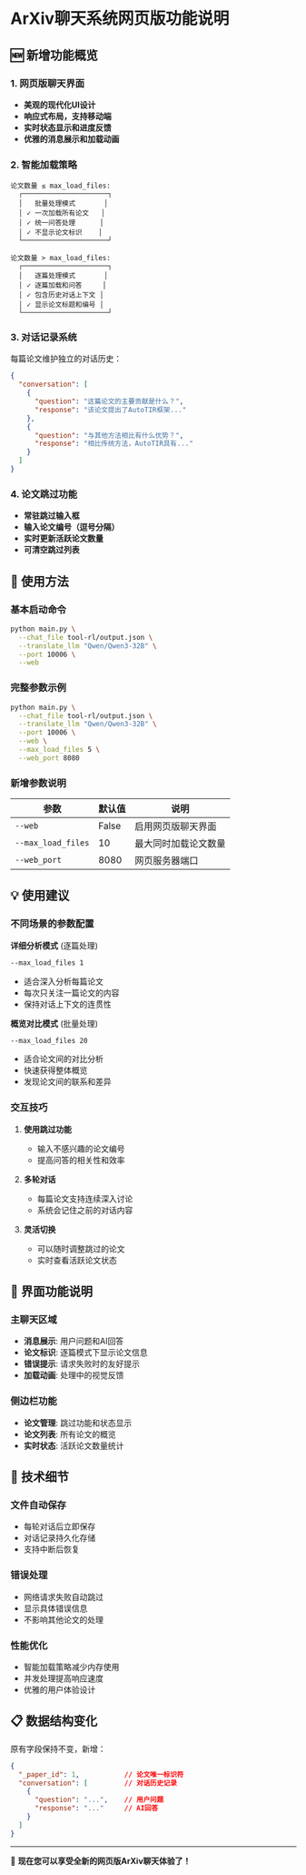 # ArXiv聊天系统网页版功能说明

## 🆕 新增功能概览

### 1. 网页版聊天界面
- **美观的现代化UI设计**
- **响应式布局，支持移动端**
- **实时状态显示和进度反馈**
- **优雅的消息展示和加载动画**

### 2. 智能加载策略
```
论文数量 ≤ max_load_files:
  ┌─────────────────────┐
  │   批量处理模式       │
  │ ✓ 一次加载所有论文   │
  │ ✓ 统一问答处理      │
  │ ✓ 不显示论文标识    │
  └─────────────────────┘

论文数量 > max_load_files:
  ┌─────────────────────┐
  │   逐篇处理模式       │
  │ ✓ 逐篇加载和问答     │
  │ ✓ 包含历史对话上下文 │
  │ ✓ 显示论文标题和编号 │
  └─────────────────────┘
```

### 3. 对话记录系统
每篇论文维护独立的对话历史：
```json
{
  "conversation": [
    {
      "question": "这篇论文的主要贡献是什么？",
      "response": "该论文提出了AutoTIR框架..."
    },
    {
      "question": "与其他方法相比有什么优势？", 
      "response": "相比传统方法，AutoTIR具有..."
    }
  ]
}
```

### 4. 论文跳过功能
- **常驻跳过输入框**
- **输入论文编号（逗号分隔）**
- **实时更新活跃论文数量**
- **可清空跳过列表**

## 🚀 使用方法

### 基本启动命令
```bash
python main.py \
  --chat_file tool-rl/output.json \
  --translate_llm "Qwen/Qwen3-32B" \
  --port 10006 \
  --web
```

### 完整参数示例
```bash
python main.py \
  --chat_file tool-rl/output.json \
  --translate_llm "Qwen/Qwen3-32B" \
  --port 10006 \
  --web \
  --max_load_files 5 \
  --web_port 8080
```

### 新增参数说明
| 参数 | 默认值 | 说明 |
|------|--------|------|
| `--web` | False | 启用网页版聊天界面 |
| `--max_load_files` | 10 | 最大同时加载论文数量 |
| `--web_port` | 8080 | 网页服务器端口 |

## 💡 使用建议

### 不同场景的参数配置

**详细分析模式** (逐篇处理)
```bash
--max_load_files 1
```
- 适合深入分析每篇论文
- 每次只关注一篇论文的内容
- 保持对话上下文的连贯性

**概览对比模式** (批量处理)
```bash
--max_load_files 20
```
- 适合论文间的对比分析
- 快速获得整体概览
- 发现论文间的联系和差异

### 交互技巧

1. **使用跳过功能**
   - 输入不感兴趣的论文编号
   - 提高问答的相关性和效率

2. **多轮对话**
   - 每篇论文支持连续深入讨论
   - 系统会记住之前的对话内容

3. **灵活切换**
   - 可以随时调整跳过的论文
   - 实时查看活跃论文状态

## 🎯 界面功能说明

### 主聊天区域
- **消息展示**: 用户问题和AI回答
- **论文标识**: 逐篇模式下显示论文信息
- **错误提示**: 请求失败时的友好提示
- **加载动画**: 处理中的视觉反馈

### 侧边栏功能
- **论文管理**: 跳过功能和状态显示
- **论文列表**: 所有论文的概览
- **实时状态**: 活跃论文数量统计

## 🔧 技术细节

### 文件自动保存
- 每轮对话后立即保存
- 对话记录持久化存储
- 支持中断后恢复

### 错误处理
- 网络请求失败自动跳过
- 显示具体错误信息
- 不影响其他论文的处理

### 性能优化
- 智能加载策略减少内存使用
- 并发处理提高响应速度
- 优雅的用户体验设计

## 📋 数据结构变化

原有字段保持不变，新增：
```json
{
  "_paper_id": 1,           // 论文唯一标识符
  "conversation": [         // 对话历史记录
    {
      "question": "...",    // 用户问题
      "response": "..."     // AI回答
    }
  ]
}
```

---

🎉 **现在您可以享受全新的网页版ArXiv聊天体验了！**
